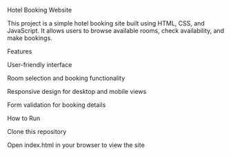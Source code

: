 Hotel Booking Website

This project is a simple hotel booking site built using HTML, CSS, and JavaScript. It allows users to browse available rooms, check availability, and make bookings.


Features

User-friendly interface

Room selection and booking functionality

Responsive design for desktop and mobile views

Form validation for booking details


How to Run

Clone this repository

Open index.html in your browser to view the site
